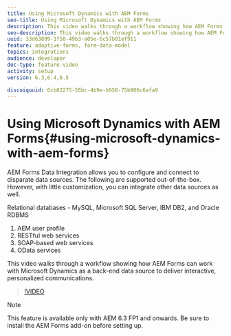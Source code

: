 ```yaml
---
title: Using Microsoft Dynamics with AEM Forms
seo-title: Using Microsoft Dynamics with AEM Forms
description: This video walks through a workflow showing how AEM Forms can work with Microsoft Dynamics as a back-end data source to deliver interactive, personalized communications.
seo-description: This video walks through a workflow showing how AEM Forms can work with Microsoft Dynamics as a back-end data source to deliver interactive, personalized communications.
uuid: 33d63899-1f58-49b3-a05e-6c57b01ef911
feature: adaptive-forms, form-data-model
topics: integrations
audience: developer
doc-type: feature-video
activity: setup
version: 6.3,6.4,6.5

discoiquuid: 6cb82275-55bc-4b9e-b958-75b906c6afa9
---
```


# Using Microsoft Dynamics with AEM Forms{#using-microsoft-dynamics-with-aem-forms}

AEM Forms Data Integration allows you to configure and connect to disparate data sources. The following are supported out-of-the-box. However, with little customization, you can integrate other data sources as well.

Relational databases - MySQL, Microsoft SQL Server, IBM DB2, and Oracle RDBMS
1. AEM user profile
1. RESTful web services
1. SOAP-based web services
1. OData services

This video walks through a workflow showing how AEM Forms can work with Microsoft Dynamics as a back-end data source to deliver interactive, personalized communications.

>[!VIDEO](https://video.tv.adobe.com/v/20971?quality=9)

>[!NOTE]
>
>This feature is available only with AEM 6.3 FP1 and onwards. Be sure to install the AEM Forms add-on before setting up.

